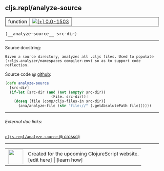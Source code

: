 ## cljs.repl/analyze-source



 <table border="1">
<tr>
<td>function</td>
<td><a href="https://github.com/cljsinfo/cljs-api-docs/tree/0.0-1503"><img valign="middle" alt="[+] 0.0-1503" title="Added in 0.0-1503" src="https://img.shields.io/badge/+-0.0--1503-lightgrey.svg"></a> </td>
</tr>
</table>


 <samp>
(__analyze-source__ src-dir)<br>
</samp>

---





Source docstring:

```
Given a source directory, analyzes all .cljs files. Used to populate
(:cljs.analyzer/namespaces compiler-env) so as to support code reflection.
```


Source code @ [github](https://github.com/clojure/clojurescript/blob/r2760/src/clj/cljs/repl.clj#L338-L345):

```clj
(defn analyze-source
  [src-dir]
  (if-let [src-dir (and (not (empty? src-dir))
                     (File. src-dir))]
    (doseq [file (comp/cljs-files-in src-dir)]
      (ana/analyze-file (str "file://" (.getAbsolutePath file))))))
```

<!--
Repo - tag - source tree - lines:

 <pre>
clojurescript @ r2760
└── src
    └── clj
        └── cljs
            └── <ins>[repl.clj:338-345](https://github.com/clojure/clojurescript/blob/r2760/src/clj/cljs/repl.clj#L338-L345)</ins>
</pre>

-->

---



###### External doc links:

[`cljs.repl/analyze-source` @ crossclj](http://crossclj.info/fun/cljs.repl/analyze-source.html)<br>

---

 <table>
<tr><td>
<img valign="middle" align="right" width="48px" src="http://i.imgur.com/Hi20huC.png">
</td><td>
Created for the upcoming ClojureScript website.<br>
[edit here] | [learn how]
</td></tr></table>

[edit here]:https://github.com/cljsinfo/cljs-api-docs/blob/master/cljsdoc/cljs.repl/analyze-source.cljsdoc
[learn how]:https://github.com/cljsinfo/cljs-api-docs/wiki/cljsdoc-files

<!--

This information was too distracting to show to readers, but I'll leave it
commented here since it is helpful to:

- pretty-print the data used to generate this document
- and show how to retrieve that data



The API data for this symbol:

```clj
{:ns "cljs.repl",
 :name "analyze-source",
 :signature ["[src-dir]"],
 :history [["+" "0.0-1503"]],
 :type "function",
 :full-name-encode "cljs.repl/analyze-source",
 :source {:code "(defn analyze-source\n  [src-dir]\n  (if-let [src-dir (and (not (empty? src-dir))\n                     (File. src-dir))]\n    (doseq [file (comp/cljs-files-in src-dir)]\n      (ana/analyze-file (str \"file://\" (.getAbsolutePath file))))))",
          :title "Source code",
          :repo "clojurescript",
          :tag "r2760",
          :filename "src/clj/cljs/repl.clj",
          :lines [338 345]},
 :full-name "cljs.repl/analyze-source",
 :docstring "Given a source directory, analyzes all .cljs files. Used to populate\n(:cljs.analyzer/namespaces compiler-env) so as to support code reflection."}

```

Retrieve the API data for this symbol:

```clj
;; from Clojure REPL
(require '[clojure.edn :as edn])
(-> (slurp "https://raw.githubusercontent.com/cljsinfo/cljs-api-docs/catalog/cljs-api.edn")
    (edn/read-string)
    (get-in [:symbols "cljs.repl/analyze-source"]))
```

-->
